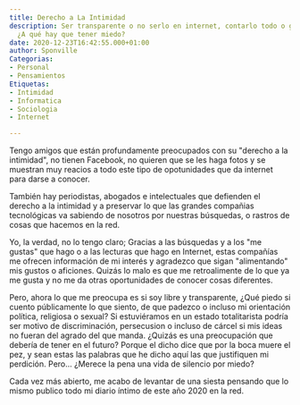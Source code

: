 ```yaml
---
title: Derecho a La Intimidad
description: Ser transparente o no serlo en internet, contarlo todo o guardar la intimidad,
  ¿A qué hay que tener miedo?
date: 2020-12-23T16:42:55.000+01:00
author: Sponville
Categorias:
- Personal
- Pensamientos
Etiquetas:
- Intimidad
- Informatica
- Sociologia
- Internet

---
```

Tengo amigos que están profundamente preocupados con su "derecho a la intimidad", no tienen Facebook, no quieren que se les haga fotos y se muestran muy reacios a todo este tipo de opotunidades que da internet para darse a conocer.

También hay periodistas, abogados e intelectuales que defienden el derecho a la intimidad y a preservar lo que las grandes compañias tecnológicas va sabiendo de nosotros por nuestras búsquedas, o rastros de cosas que hacemos en la red.

Yo, la verdad, no lo tengo claro; Gracias a las búsquedas y a los "me gustas" que hago o a las lecturas que hago en Internet, estas compañías me ofrecen información de mi interés y agradezco que sigan "alimentando" mis gustos o aficiones. Quizás lo malo es que me retroalimente de lo que ya me gusta y no me da otras oportunidades de conocer cosas diferentes.

Pero, ahora lo que me preocupa es si soy libre y transparente, ¿Qué piedo si cuento públicamente lo que siento, de que padezco o incluso mi orientación política, religiosa o sexual? Si estuviéramos en un estado totalitarista podría ser motivo de discriminación, persecusion o incluso de cárcel si mis ideas no fueran del agrado del que manda. ¿Quizás es una preocupación que debería de tener en el futuro? Porque el dicho dice que por la boca muere el  pez, y sean estas las palabras que he dicho aquí las que justifiquen mi perdición. Pero... ¿Merece la pena una vida de silencio por miedo?

Cada vez más abierto, me acabo de levantar de una siesta pensando que lo mismo publico todo mi diario íntimo de este año 2020 en la red.